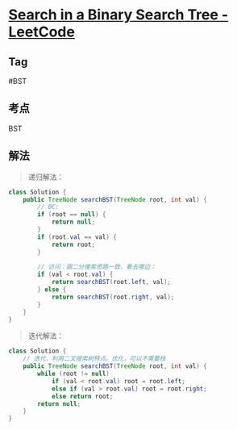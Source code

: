 # [Search in a Binary Search Tree - LeetCode](https://leetcode.com/problems/search-in-a-binary-search-tree/description/)
## Tag
#BST

## 考点  
BST

## 解法  
> 递归解法：
```java
class Solution {
    public TreeNode searchBST(TreeNode root, int val) {
        // BC:
        if (root == null) {
            return null;
        }
        if (root.val == val) {
            return root;
        }
        
        // 访问：跟二分搜索思路一致，看去哪边：
        if (val < root.val) {
            return searchBST(root.left, val);
        } else {
            return searchBST(root.right, val);
        }
    }
}
```
> 迭代解法：
```java
class Solution {
    // 迭代，利用二叉搜索树特点，优化，可以不需要栈
    public TreeNode searchBST(TreeNode root, int val) {
        while (root != null)
            if (val < root.val) root = root.left;
            else if (val > root.val) root = root.right;
            else return root;
        return null;
    }
}
```
